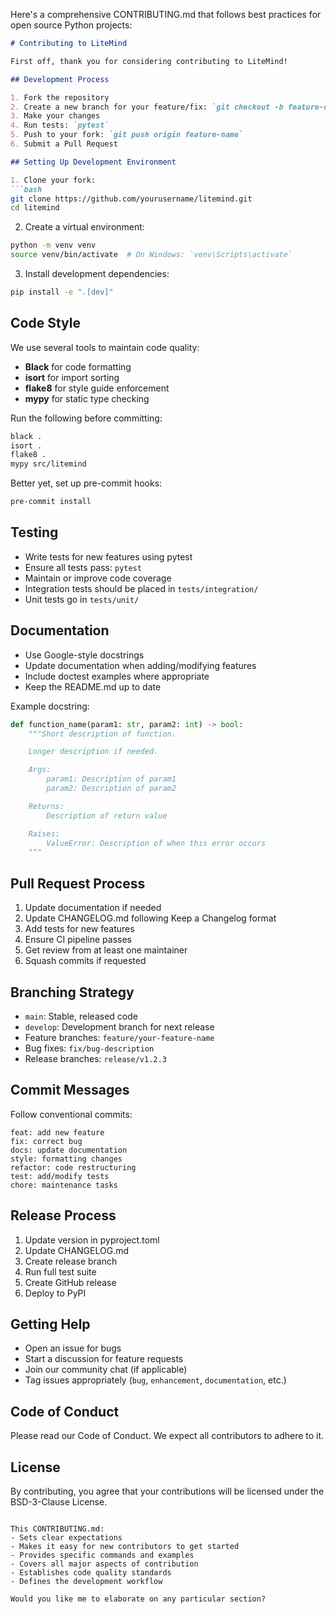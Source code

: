 Here's a comprehensive CONTRIBUTING.md that follows best practices for open source Python projects:

```markdown
# Contributing to LiteMind

First off, thank you for considering contributing to LiteMind! 

## Development Process

1. Fork the repository
2. Create a new branch for your feature/fix: `git checkout -b feature-name`
3. Make your changes
4. Run tests: `pytest`
5. Push to your fork: `git push origin feature-name`
6. Submit a Pull Request

## Setting Up Development Environment

1. Clone your fork:
```bash
git clone https://github.com/yourusername/litemind.git
cd litemind
```

2. Create a virtual environment:
```bash
python -m venv venv
source venv/bin/activate  # On Windows: `venv\Scripts\activate`
```

3. Install development dependencies:
```bash
pip install -e ".[dev]"
```

## Code Style

We use several tools to maintain code quality:

- **Black** for code formatting
- **isort** for import sorting
- **flake8** for style guide enforcement
- **mypy** for static type checking

Run the following before committing:
```bash
black .
isort .
flake8 .
mypy src/litemind
```

Better yet, set up pre-commit hooks:
```bash
pre-commit install
```

## Testing

- Write tests for new features using pytest
- Ensure all tests pass: `pytest`
- Maintain or improve code coverage
- Integration tests should be placed in `tests/integration/`
- Unit tests go in `tests/unit/`

## Documentation

- Use Google-style docstrings
- Update documentation when adding/modifying features
- Include doctest examples where appropriate
- Keep the README.md up to date

Example docstring:
```python
def function_name(param1: str, param2: int) -> bool:
    """Short description of function.

    Longer description if needed.

    Args:
        param1: Description of param1
        param2: Description of param2

    Returns:
        Description of return value

    Raises:
        ValueError: Description of when this error occurs
    """
```

## Pull Request Process

1. Update documentation if needed
2. Update CHANGELOG.md following Keep a Changelog format
3. Add tests for new features
4. Ensure CI pipeline passes
5. Get review from at least one maintainer
6. Squash commits if requested

## Branching Strategy

- `main`: Stable, released code
- `develop`: Development branch for next release
- Feature branches: `feature/your-feature-name`
- Bug fixes: `fix/bug-description`
- Release branches: `release/v1.2.3`

## Commit Messages

Follow conventional commits:
```
feat: add new feature
fix: correct bug
docs: update documentation
style: formatting changes
refactor: code restructuring
test: add/modify tests
chore: maintenance tasks
```

## Release Process

1. Update version in pyproject.toml
2. Update CHANGELOG.md
3. Create release branch
4. Run full test suite
5. Create GitHub release
6. Deploy to PyPI

## Getting Help

- Open an issue for bugs
- Start a discussion for feature requests
- Join our community chat (if applicable)
- Tag issues appropriately (`bug`, `enhancement`, `documentation`, etc.)

## Code of Conduct

Please read our Code of Conduct. We expect all contributors to adhere to it.

## License

By contributing, you agree that your contributions will be licensed under the BSD-3-Clause License.
```

This CONTRIBUTING.md:
- Sets clear expectations
- Makes it easy for new contributors to get started
- Provides specific commands and examples
- Covers all major aspects of contribution
- Establishes code quality standards
- Defines the development workflow

Would you like me to elaborate on any particular section?